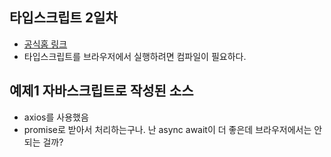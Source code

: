 ## 타입스크립트 2일차

- [공식홈 링크](https://www.typescriptlang.org/)
- 타입스크립트를 브라우저에서 실행하려면 컴파일이 필요하다.

## 예제1 자바스크립트로 작성된 소스

- axios를 사용했음
- promise로 받아서 처리하는구나. 난 async await이 더 좋은데 브라우저에서는 안 되는 걸까?
